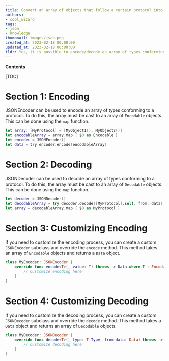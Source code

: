 ```yaml
---
title: Convert an array of objects that follow a certain protocol into a JSON format and back using jsonencoder
authors:
- cool_wizard
tags:
- json
- knowledge
thumbnail: images/json.png
created_at: 2023-02-18 00:00:00
updated_at: 2023-02-18 00:00:00
tldr: Yes, it is possible to encode/decode an array of types conforming to a protocol with JSONEncoder in JSON.
---
```


**Contents**

[TOC]

# Section 1: Encoding

JSONEncoder can be used to encode an array of types conforming to a protocol. To do this, the array must be cast to an array of `Encodable` objects. This can be done using the `map` function.

```swift
let array: [MyProtocol] = [MyObject1(), MyObject2()]
let encodableArray = array.map { $0 as Encodable }
let encoder = JSONEncoder()
let data = try encoder.encode(encodableArray)
```

# Section 2: Decoding

JSONDecoder can be used to decode an array of types conforming to a protocol. To do this, the array must be cast to an array of `Decodable` objects. This can be done using the `map` function.

```swift
let decoder = JSONDecoder()
let decodableArray = try decoder.decode([MyProtocol].self, from: data)
let array = decodableArray.map { $0 as MyProtocol }
```

# Section 3: Customizing Encoding

If you need to customize the encoding process, you can create a custom `JSONEncoder` subclass and override the `encode` method. This method takes an array of `Encodable` objects and returns a `Data` object.

```swift
class MyEncoder: JSONEncoder {
    override func encode<T>(_ value: T) throws -> Data where T : Encodable {
        // Customize encoding here
    }
}
```

# Section 4: Customizing Decoding

If you need to customize the decoding process, you can create a custom `JSONDecoder` subclass and override the `decode` method. This method takes a `Data` object and returns an array of `Decodable` objects.

```swift
class MyDecoder: JSONDecoder {
    override func decode<T>(_ type: T.Type, from data: Data) throws -> T where T : Decodable {
        // Customize decoding here
    }
}
```
